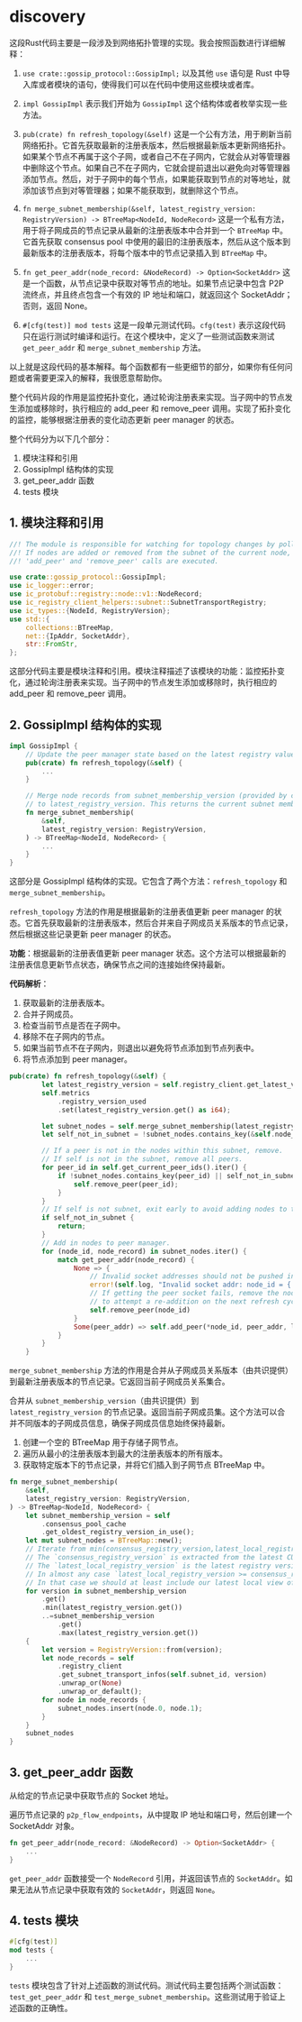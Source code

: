 # discovery

这段Rust代码主要是一段涉及到网络拓扑管理的实现。我会按照函数进行详细解释：

1. `use crate::gossip_protocol::GossipImpl;` 以及其他 `use` 语句是 Rust 中导入库或者模块的语句，使得我们可以在代码中使用这些模块或者库。

2. `impl GossipImpl` 表示我们开始为 `GossipImpl` 这个结构体或者枚举实现一些方法。

3. `pub(crate) fn refresh_topology(&self)` 这是一个公有方法，用于刷新当前网络拓扑。它首先获取最新的注册表版本，然后根据最新版本更新网络拓扑。如果某个节点不再属于这个子网，或者自己不在子网内，它就会从对等管理器中删除这个节点。如果自己不在子网内，它就会提前退出以避免向对等管理器添加节点。然后，对于子网中的每个节点，如果能获取到节点的对等地址，就添加该节点到对等管理器；如果不能获取到，就删除这个节点。

4. `fn merge_subnet_membership(&self, latest_registry_version: RegistryVersion) -> BTreeMap<NodeId, NodeRecord>` 这是一个私有方法，用于将子网成员的节点记录从最新的注册表版本中合并到一个 `BTreeMap` 中。它首先获取 consensus pool 中使用的最旧的注册表版本，然后从这个版本到最新版本的注册表版本，将每个版本中的节点记录插入到 `BTreeMap` 中。

5. `fn get_peer_addr(node_record: &NodeRecord) -> Option<SocketAddr>` 这是一个函数，从节点记录中获取对等节点的地址。如果节点记录中包含 P2P 流终点，并且终点包含一个有效的 IP 地址和端口，就返回这个 SocketAddr；否则，返回 None。

6. `#[cfg(test)] mod tests` 这是一段单元测试代码。`cfg(test)` 表示这段代码只在运行测试时编译和运行。在这个模块中，定义了一些测试函数来测试 `get_peer_addr` 和 `merge_subnet_membership` 方法。

以上就是这段代码的基本解释。每个函数都有一些更细节的部分，如果你有任何问题或者需要更深入的解释，我很愿意帮助你。







整个代码片段的作用是监控拓扑变化，通过轮询注册表来实现。当子网中的节点发生添加或移除时，执行相应的 add_peer 和 remove_peer 调用。实现了拓扑变化的监控，能够根据注册表的变化动态更新 peer manager 的状态。

整个代码分为以下几个部分：

1. 模块注释和引用
2. GossipImpl 结构体的实现
3. get_peer_addr 函数
4. tests 模块

## 1. 模块注释和引用

```rust
//! The module is responsible for watching for topology changes by polling the registry.
//! If nodes are added or removed from the subnet of the current node, then the appropriate
//! 'add_peer' and 'remove_peer' calls are executed.

use crate::gossip_protocol::GossipImpl;
use ic_logger::error;
use ic_protobuf::registry::node::v1::NodeRecord;
use ic_registry_client_helpers::subnet::SubnetTransportRegistry;
use ic_types::{NodeId, RegistryVersion};
use std::{
    collections::BTreeMap,
    net::{IpAddr, SocketAddr},
    str::FromStr,
};
```

这部分代码主要是模块注释和引用。模块注释描述了该模块的功能：监控拓扑变化，通过轮询注册表来实现。当子网中的节点发生添加或移除时，执行相应的 add_peer 和 remove_peer 调用。

## 2. GossipImpl 结构体的实现

```rust
impl GossipImpl {
    // Update the peer manager state based on the latest registry value.
    pub(crate) fn refresh_topology(&self) {
        ...
    }

    // Merge node records from subnet_membership_version (provided by consensus)
    // to latest_registry_version. This returns the current subnet membership set.
    fn merge_subnet_membership(
        &self,
        latest_registry_version: RegistryVersion,
    ) -> BTreeMap<NodeId, NodeRecord> {
        ...
    }
}
```

这部分是 GossipImpl 结构体的实现。它包含了两个方法：`refresh_topology` 和 `merge_subnet_membership`。

`refresh_topology` 方法的作用是根据最新的注册表值更新 peer manager 的状态。它首先获取最新的注册表版本，然后合并来自子网成员关系版本的节点记录，然后根据这些记录更新 peer manager 的状态。

**功能**：根据最新的注册表值更新 peer manager 状态。这个方法可以根据最新的注册表信息更新节点状态，确保节点之间的连接始终保持最新。

**代码解析**：

1. 获取最新的注册表版本。
2. 合并子网成员。
3. 检查当前节点是否在子网中。
4. 移除不在子网内的节点。
5. 如果当前节点不在子网内，则退出以避免将节点添加到节点列表中。
6. 将节点添加到 peer manager。

```rust
pub(crate) fn refresh_topology(&self) {
        let latest_registry_version = self.registry_client.get_latest_version();
        self.metrics
            .registry_version_used
            .set(latest_registry_version.get() as i64);

        let subnet_nodes = self.merge_subnet_membership(latest_registry_version);
        let self_not_in_subnet = !subnet_nodes.contains_key(&self.node_id);

        // If a peer is not in the nodes within this subnet, remove.
        // If self is not in the subnet, remove all peers.
        for peer_id in self.get_current_peer_ids().iter() {
            if !subnet_nodes.contains_key(peer_id) || self_not_in_subnet {
                self.remove_peer(peer_id);
            }
        }
        // If self is not subnet, exit early to avoid adding nodes to the list of peers.
        if self_not_in_subnet {
            return;
        }
        // Add in nodes to peer manager.
        for (node_id, node_record) in subnet_nodes.iter() {
            match get_peer_addr(node_record) {
                None => {
                    // Invalid socket addresses should not be pushed in the registry/config on first place.
                    error!(self.log, "Invalid socket addr: node_id = {:?}", *node_id);
                    // If getting the peer socket fails, remove the node. This removal makes it possible
                    // to attempt a re-addition on the next refresh cycle.
                    self.remove_peer(node_id)
                }
                Some(peer_addr) => self.add_peer(*node_id, peer_addr, latest_registry_version),
            }
        }
    }
```

`merge_subnet_membership` 方法的作用是合并从子网成员关系版本（由共识提供）到最新注册表版本的节点记录。它返回当前子网成员关系集合。

合并从 `subnet_membership_version`（由共识提供）到 `latest_registry_version` 的节点记录。返回当前子网成员集。这个方法可以合并不同版本的子网成员信息，确保子网成员信息始终保持最新。

1. 创建一个空的 BTreeMap 用于存储子网节点。
2. 遍历从最小的注册表版本到最大的注册表版本的所有版本。
3. 获取特定版本下的节点记录，并将它们插入到子网节点 BTreeMap 中。

```rust
fn merge_subnet_membership(
    &self,
    latest_registry_version: RegistryVersion,
) -> BTreeMap<NodeId, NodeRecord> {
    let subnet_membership_version = self
        .consensus_pool_cache
        .get_oldest_registry_version_in_use();
    let mut subnet_nodes = BTreeMap::new();
    // Iterate from min(consensus_registry_version,latest_local_registry_version) to max(consensus_registry_version,latest_local_registry_version).
    // The `consensus_registry_version` is extracted from the latest CUP seen.
    // The `latest_local_registry_version` is the latest registry version known to this node.
    // In almost any case `latest_local_registry_version >= consensus_registry_version` but there may exist cases where this condition does not hold.
    // In that case we should at least include our latest local view of the subnet.
    for version in subnet_membership_version
        .get()
        .min(latest_registry_version.get())
        ..=subnet_membership_version
            .get()
            .max(latest_registry_version.get())
    {
        let version = RegistryVersion::from(version);
        let node_records = self
            .registry_client
            .get_subnet_transport_infos(self.subnet_id, version)
            .unwrap_or(None)
            .unwrap_or_default();
        for node in node_records {
            subnet_nodes.insert(node.0, node.1);
        }
    }
    subnet_nodes
}
```



## 3. get_peer_addr 函数

从给定的节点记录中获取节点的 Socket 地址。

遍历节点记录的 `p2p_flow_endpoints`，从中提取 IP 地址和端口号，然后创建一个 SocketAddr 对象。

```rust
fn get_peer_addr(node_record: &NodeRecord) -> Option<SocketAddr> {
    ...
}
```

`get_peer_addr` 函数接受一个 `NodeRecord` 引用，并返回该节点的 `SocketAddr`。如果无法从节点记录中获取有效的 `SocketAddr`，则返回 `None`。



## 4. tests 模块

```rust
#[cfg(test)]
mod tests {
    ...
}
```

`tests` 模块包含了针对上述函数的测试代码。测试代码主要包括两个测试函数：`test_get_peer_addr` 和 `test_merge_subnet_membership`。这些测试用于验证上述函数的正确性。

